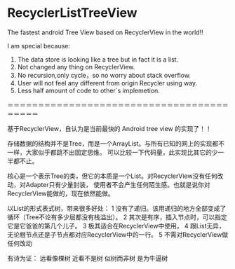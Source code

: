 # RecyclerListTreeView

The fastest android Tree View based on RecyclerView in the world!!

I am special because:
1) The data store is looking like a tree but in fact it is a list.
2) Not changed any thing on RecyclerView.
3) No recursion,only cycle，so no worry about stack overflow.
4) User will not feel any different from origin Recycler using way.
5) Less half amount of code to other`s implemetion.

＝＝＝＝＝＝＝＝＝＝＝＝＝＝＝＝＝＝＝＝＝＝＝＝＝＝＝＝＝＝＝＝＝＝＝＝＝＝＝＝＝

基于RecyclerView，自认为是当前最快的 Android tree view 的实现了！！

存储数据的结构并不是Tree，而是一个ArrayList。与所有已知的网上的实现都不一样，大家似乎都跳不出固定思维。
可以比较一下代码量，此实现比其它的少一半都不止。

核心是一个表示Tree的类，但它的本质是一个List。对RecyclerView没有任何改动，对Adapter只有少量封装，
使用者不会产生任何陌生感。也就是说你对RecyclerView能做的，现在依然能做。

以List的形式表式树，带来很多好处：
1 没有了递归。该用递归的地方全部变成了循环（Tree不论有多少层都没有栈溢出）。
2 其次是有序，插入节点时，可以指定它是它爸爸的第几个儿子。
3 极其适合在RecyclerView中使用，
4 跟List无异，无论根节点还是子节点都对应RecyclerView中的一行。
5 不需对RecyclerView做任何改动

有诗为证：
远看像棵树
近看不是树
似树而非树
是为牛逼树

